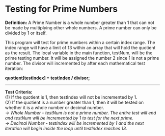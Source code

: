 <h1>Testing for Prime Numbers</h1>

<b>Definition:</b> A Prime Number is a whole number greater than 1 that can not be made
by multiplying other whole numbers. A prime number can only be divided by 1 or itself. 


This program will test for prime numbers within a certain index range.
The index range will have a limit of 13 within an array that will hold the quotient as the result.
The local variable in the main function, testNum, will be the prime testing number. It will be assigned the number 2 since 1 is not a prime number.
The divisor will incremented by after each mathematical test iteration:

<b>quotient[testIndex] = testIndex / divisor;</b>

<hr>

<b>Test Criteria:</b><br/>
(1) If the quotient is 1, then testIndex will not be incremented by 1.<br/>
(2) If the quotient is a number greater than 1, then it will be tested on whether it is a whole number or decimal number.<br/>
           <i> -> Whole Number - testNum is not a prime number. The entire test will end and testNum will be incremented by 1
                              to test for the next prime.</i><br/>
           <i> -> Decimal Number - testIndex will be incremented by 1 and the next iteration will begin inside the loop until
                                testIndex reaches 13.</i>




